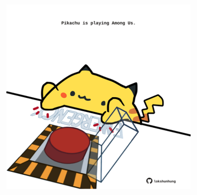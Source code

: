 <!-- built at 10/03/2023, 11:01:03 UTC -->
<p align="center">
  <img width="500" height="500" src="./ReadmeImage.svg">
</p>
